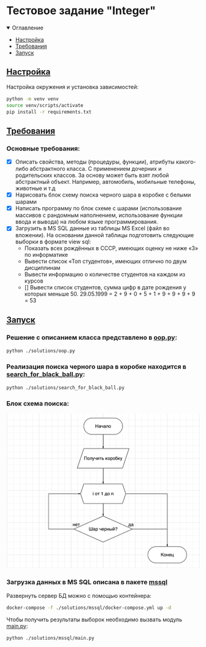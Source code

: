 # Тестовое задание "Integer"

<details open>
  <summary>Оглавление</summary>
  <ul>
    <li><a href="#настройка">Настройка</a></li>
    <li><a href="#требования">Требования</a></li>
    <li><a href="#запуск">Запуск</a></li>
  </ul>
</details>


## [Настройка](#настройка)

Настройка окружения и установка зависимостей:

```bash
python -m venv venv
source venv/scripts/activate
pip install -r requirements.txt
```

## [Требования](#требования)

### Основные требования:

- [x] Описать свойства, методы (процедуры, функции), атрибуты какого-либо абстрактного класса. С применением дочерних и родительских классов. За основу может быть взят любой абстрактный объект. Например, автомобиль, мобильные телефоны, животные и т.д
- [x] Нарисовать блок схему поиска черного шара в коробке с белыми шарами
- [x] Написать программу по блок схеме с шарами (использование массивов с рандомным наполнением, использование функции ввода и вывода) на любом языке программирования.
- [x] Загрузить в MS SQL данные из таблицы MS Excel (файл во вложении).
На основании данной таблицы подготовить следующие выборки в формате view sql:
    - Показать всех рождённых в СССР, имеющих оценку не ниже «3» по информатике
    - Вывести список «Топ студентов», имеющих отлично по двум дисциплинам
    - Вывести информацию о количестве студентов на каждом из курсов
    - [] Вывести список студентов, сумма цифр в дате рождения у которых меньше 50.
    29.05.1999 = 2 + 9 + 0 + 5 + 1 + 9 + 9 + 9 + 9 = 53

## [Запуск](#запуск)

### Решение с описанием класса представлено в [oop.py](solutions/oop.py):
```bash
python ./solutions/oop.py
```

### Реализация поиска черного шара в коробке находится в [search_for_black_ball.py](solutions/search_for_black_ball.py):
```bash
python ./solutions/search_for_black_ball.py
```

### Блок схема поиска:
![Block diagram](images/block_diagram.png)

### Загрузка данных в MS SQL описана в пакете [mssql](solutions/mssql/)
Развернуть сервер БД можно с помощью контейнера:
```bash
docker-compose -f ./solutions/mssql/docker-compose.yml up -d
```
Чтобы получить результаты выборок необходимо вызвать модуль [main.py](solutions/mssql/main.py):
```bash
python ./solutions/mssql/main.py
```
